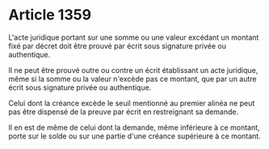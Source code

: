 # Article 1359

L'acte juridique portant sur une somme ou une valeur excédant un montant fixé par décret doit être prouvé par écrit sous signature privée ou authentique.<p> Il ne peut être prouvé outre ou contre un écrit établissant un acte juridique, même si la somme ou la valeur n'excède pas ce montant, que par un autre écrit sous signature privée ou authentique.</p><p> Celui dont la créance excède le seuil mentionné au premier alinéa ne peut pas être dispensé de la preuve par écrit en restreignant sa demande.</p><p> Il en est de même de celui dont la demande, même inférieure à ce montant, porte sur le solde ou sur une partie d'une créance supérieure à ce montant.</p>